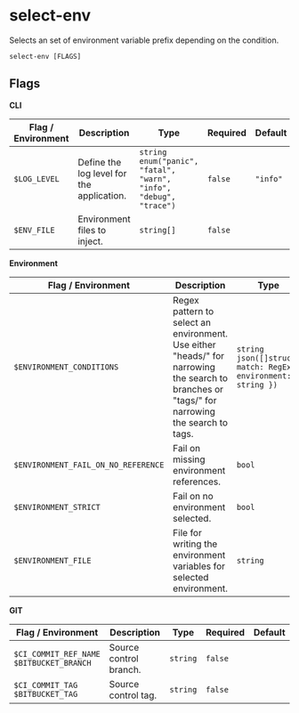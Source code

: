 # select-env

Selects an set of environment variable prefix depending on the condition.

`select-env [FLAGS]`

## Flags

**CLI**

| Flag / Environment |  Description   |  Type    | Required | Default |
|---------------- | --------------- | --------------- |  --------------- |  --------------- |
| `$LOG_LEVEL` | Define the log level for the application. | `string`<br/>`enum("panic", "fatal", "warn", "info", "debug", "trace")` | `false` | <code>"info"</code> |
| `$ENV_FILE` | Environment files to inject. | `string[]` | `false` | <code></code> |

**Environment**

| Flag / Environment |  Description   |  Type    | Required | Default |
|---------------- | --------------- | --------------- |  --------------- |  --------------- |
| `$ENVIRONMENT_CONDITIONS` | Regex pattern to select an environment.<br />      Use either "heads/" for narrowing the search to branches or "tags/" for narrowing the search to tags. | `string`<br/>`json([]struct{ match: RegExp, environment: string })` | `false` | <code>"[\n    { \"match\": \"^tags/v?\\\\d+.\\\\d+.\\\\d+$\", \"environment\": \"production\" },\n    { \"match\": \"^tags/v?\\\\d+.\\\\d+.\\\\d+-.*\\\\.\\\\d+$\", \"environment\": \"stage\" },\n    { \"match\" :\"^heads/main$\", \"environment\": \"develop\" },\n    { \"match\": \"^heads/master$\", \"environment\": \"develop\" }\n]"</code> |
| `$ENVIRONMENT_FAIL_ON_NO_REFERENCE` | Fail on missing environment references. | `bool` | `false` | <code>true</code> |
| `$ENVIRONMENT_STRICT` | Fail on no environment selected. | `bool` | `false` | <code>true</code> |
| `$ENVIRONMENT_FILE` | File for writing the environment variables for selected environment. | `string` | `true` | <code>"env.environment"</code> |

**GIT**

| Flag / Environment |  Description   |  Type    | Required | Default |
|---------------- | --------------- | --------------- |  --------------- |  --------------- |
| `$CI_COMMIT_REF_NAME`<br />`$BITBUCKET_BRANCH` | Source control branch. | `string` | `false` | <code></code> |
| `$CI_COMMIT_TAG`<br />`$BITBUCKET_TAG` | Source control tag. | `string` | `false` | <code></code> |
